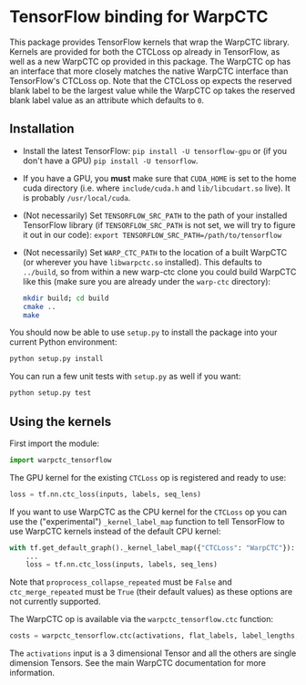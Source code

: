 
# TensorFlow binding for WarpCTC

This package provides TensorFlow kernels that wrap the WarpCTC
library.  Kernels are provided for both the CTCLoss op already in
TensorFlow, as well as a new WarpCTC op provided in this package.  The
WarpCTC op has an interface that more closely matches the native
WarpCTC interface than TensorFlow's CTCLoss op. Note that the CTCLoss
op expects the reserved blank label to be the largest value while the
WarpCTC op takes the reserved blank label value as an attribute which
defaults to `0`.

## Installation
* Install the latest TensorFlow: `pip install -U tensorflow-gpu` or (if you
don't have a GPU) `pip install -U tensorflow`.

* If you have a GPU, you **must** make sure that
`CUDA_HOME` is set to the home cuda directory (i.e. where
`include/cuda.h` and `lib/libcudart.so` live). It is probably `/usr/local/cuda`.

* (Not necessarily) Set `TENSORFLOW_SRC_PATH` to the path of your installed TensorFlow library (if `TENSORFLOW_SRC_PATH`
is not set, we will try to figure it out in our code): `export TENSORFLOW_SRC_PATH=/path/to/tensorflow`

* (Not necessarily) Set `WARP_CTC_PATH` to the location of a built WarpCTC
(or wherever you have `libwarpctc.so` installed).  This defaults to `../build`, so from within a
new warp-ctc clone you could build WarpCTC like this (make sure you are already under the `warp-ctc` directory):

    ```bash
    mkdir build; cd build
    cmake ..
    make
    ```

You should now be able to use `setup.py` to install the package into
your current Python environment:

```bash
python setup.py install
```

You can run a few unit tests with `setup.py` as well if you want:

```bash
python setup.py test
```

## Using the kernels

First import the module:

```python
import warpctc_tensorflow
```

The GPU kernel for the existing `CTCLoss` op is registered and ready
to use:

```python
loss = tf.nn.ctc_loss(inputs, labels, seq_lens)
```

If you want to use WarpCTC as the CPU kernel for the
`CTCLoss` op you can use the ("experimental") `_kernel_label_map`
function to tell TensorFlow to use WarpCTC kernels instead of the
default CPU kernel:

```python
with tf.get_default_graph()._kernel_label_map({"CTCLoss": "WarpCTC"}):
    ...
    loss = tf.nn.ctc_loss(inputs, labels, seq_lens)
```

Note that `proprocess_collapse_repeated` must be `False` and
`ctc_merge_repeated` must be `True` (their default values) as these
options are not currently supported.

The WarpCTC op is available via the `warpctc_tensorflow.ctc` function:

```python
costs = warpctc_tensorflow.ctc(activations, flat_labels, label_lengths, input_lengths)
```

The `activations` input is a 3 dimensional Tensor and all the others
are single dimension Tensors.  See the main WarpCTC documentation for
more information.
    
    
